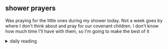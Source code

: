 ## shower prayers

Was praying for the little ones during my shower today. Not a week goes by where I don't think about and pray for our covenant children. I don't know how much time I'll have with them, so I'm going to make the best of it

<details markdown="1">
<summary>daily reading</summary>

| {{ page.date | date: "%B %-d, %Y" }} |
| :-------------: |
| [Gen. 20; Matt. 19; Neh. 9; Acts 19]({% link _Bible/Bible-year-2.md %}) |
| [WLC 178-185]({% link _wlc/wlc-month-1.md %}) |
| [The Athanasian Creed](https://threeforms.org/the-athanasian-creed/) |

</details>
